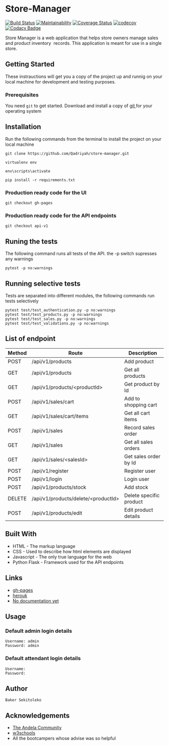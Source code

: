 # Store-Manager

[![Build Status](https://travis-ci.org/Qadriyah/store-manager.svg?branch=api-v1)](https://travis-ci.org/Qadriyah/store-manager) [![Maintainability](https://api.codeclimate.com/v1/badges/40a62aea724af677d9cb/maintainability)](https://codeclimate.com/github/Qadriyah/store-manager/maintainability) [![Coverage Status](https://coveralls.io/repos/github/Qadriyah/store-manager/badge.svg?branch=api-v1)](https://coveralls.io/github/Qadriyah/store-manager?branch=Feat-api-v1) [![codecov](https://codecov.io/gh/Qadriyah/store-manager/branch/api-v1/graph/badge.svg)](https://codecov.io/gh/Qadriyah/store-manager) [![Codacy Badge](https://api.codacy.com/project/badge/Grade/56edd9b9630a4b3ba39e22e5a9bd425e)](https://www.codacy.com/app/Qadriyah/store-manager?utm_source=github.com&utm_medium=referral&utm_content=Qadriyah/store-manager&utm_campaign=Badge_Grade_Dashboard)

Store Manager is a web application that helps store owners manage sales and product inventory  records. This application is meant for use in a single store.

## Getting Started

These instrauctions will get you a copy of the project up and runnig on your local machine for development and testing purposes.

### Prerequisites

You need `git` to get started.
Download and install a copy of [ git ](https://git-scm.com/downloads) for your operating system

## Installation

Run the following commands from the terminal to install the project on your local machine

```
git clone https://github.com/Qadriyah/store-manager.git

virtualenv env

env\scripts\activate

pip install -r requirements.txt
```

### Production ready code for the UI

```
git checkout gh-pages
```

### Production ready code for the API endpoints

```
git checkout api-v1
```

## Runing the tests

The following command runs all tests of the API. the -p switch supresses any warnings

```
pytest -p no:warnings
```

## Running selective tests

Tests are separated into different modules, the following commands run tests selectively

```
pytest test/test_authentication.py -p no:warnings
pytest test/test_products.py -p no:warnings
pytest test/test_sales.py -p no:warnings
pytest test/test_validations.py -p no:warnings
```

## List of endpoint

| Method | Route                                     | Description             |
| ------ | ----------------------------------------- | ----------------------- |
| POST   | /api/v1/products                          | Add product             |
| GET    | /api/v1/products                          | Get all products        |
| GET    | /api/v1/products/&lt;productId&gt;        | Get product by Id       |
| POST   | /api/v1/sales/cart                        | Add to shopping cart    |
| GET    | /api/v1/sales/cart/items                  | Get all cart items      |
| POST   | /api/v1/sales                             | Record sales order      |
| GET    | /api/v1/sales                             | Get all sales orders    |
| GET    | /api/v1/sales/&lt;salesId&gt;             | Get sales order by Id   |
| POST   | /api/v1/register                          | Register user           |
| POST   | /api/v1/login                             | Login user              |
| POST   | /api/v1/products/stock                    | Add stock               |
| DELETE | /api/v1/products/delete/&lt;productId&gt; | Delete specific product |
| POST   | /api/v1/products/edit                     | Edit product details    |

## Built With

- HTML - The markup language
- CSS - Used to describe how html elements are displayed
- Javascript - The only true language for the web
- Python Flask - Framework used for the API endpoints

## Links

- [gh-pages](https://qadriyah.github.io/store-manager/UI/)
- [herouk](https://pos-api-v1.herokuapp.com/apidocs)
- [No documentation yet]()

## Usage

### Default admin login details

```
Username: admin
Password: admin
```

### Default attendant login details

```
Username:
Password:
```

## Author

```
Baker Sekitoleko
```

## Acknowledgements

- [The Andela Community](https://andela.com/)
- [w3schools](https://www.w3schools.com/css/css_intro.asp)
- All the bootcampers whose advise was so helpful
